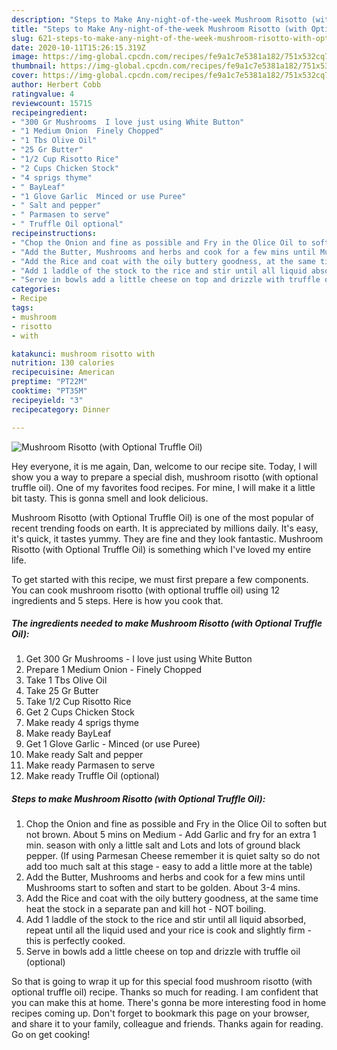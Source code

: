 ```yaml
---
description: "Steps to Make Any-night-of-the-week Mushroom Risotto (with Optional Truffle Oil)"
title: "Steps to Make Any-night-of-the-week Mushroom Risotto (with Optional Truffle Oil)"
slug: 621-steps-to-make-any-night-of-the-week-mushroom-risotto-with-optional-truffle-oil
date: 2020-10-11T15:26:15.319Z
image: https://img-global.cpcdn.com/recipes/fe9a1c7e5381a182/751x532cq70/mushroom-risotto-with-optional-truffle-oil-recipe-main-photo.jpg
thumbnail: https://img-global.cpcdn.com/recipes/fe9a1c7e5381a182/751x532cq70/mushroom-risotto-with-optional-truffle-oil-recipe-main-photo.jpg
cover: https://img-global.cpcdn.com/recipes/fe9a1c7e5381a182/751x532cq70/mushroom-risotto-with-optional-truffle-oil-recipe-main-photo.jpg
author: Herbert Cobb
ratingvalue: 4
reviewcount: 15715
recipeingredient:
- "300 Gr Mushrooms  I love just using White Button"
- "1 Medium Onion  Finely Chopped"
- "1 Tbs Olive Oil"
- "25 Gr Butter"
- "1/2 Cup Risotto Rice"
- "2 Cups Chicken Stock"
- "4 sprigs thyme"
- " BayLeaf"
- "1 Glove Garlic  Minced or use Puree"
- " Salt and pepper"
- " Parmasen to serve"
- " Truffle Oil optional"
recipeinstructions:
- "Chop the Onion and fine as possible and Fry in the Olice Oil to soften but not brown. About 5 mins on Medium - Add Garlic and fry for an extra 1 min. season with only a little salt and Lots and lots of ground black pepper. (If using Parmesan Cheese remember it is quiet salty so do not add too much salt at this stage - easy to add a little more at the table)"
- "Add the Butter, Mushrooms and herbs and cook for a few mins until Mushrooms start to soften and start to be golden. About 3-4 mins."
- "Add the Rice and coat with the oily buttery goodness, at the same time heat the stock in a separate pan and kill hot - NOT boiling."
- "Add 1 laddle of the stock to the rice and stir until all liquid absorbed, repeat until all the liquid used and your rice is cook and slightly firm - this is perfectly cooked."
- "Serve in bowls add a little cheese on top and drizzle with truffle oil (optional)"
categories:
- Recipe
tags:
- mushroom
- risotto
- with

katakunci: mushroom risotto with 
nutrition: 130 calories
recipecuisine: American
preptime: "PT22M"
cooktime: "PT35M"
recipeyield: "3"
recipecategory: Dinner

---
```



![Mushroom Risotto (with Optional Truffle Oil)](https://img-global.cpcdn.com/recipes/fe9a1c7e5381a182/751x532cq70/mushroom-risotto-with-optional-truffle-oil-recipe-main-photo.jpg)

Hey everyone, it is me again, Dan, welcome to our recipe site. Today, I will show you a way to prepare a special dish, mushroom risotto (with optional truffle oil). One of my favorites food recipes. For mine, I will make it a little bit tasty. This is gonna smell and look delicious.

Mushroom Risotto (with Optional Truffle Oil) is one of the most popular of recent trending foods on earth. It is appreciated by millions daily. It's easy, it's quick, it tastes yummy. They are fine and they look fantastic. Mushroom Risotto (with Optional Truffle Oil) is something which I've loved my entire life.




To get started with this recipe, we must first prepare a few components. You can cook mushroom risotto (with optional truffle oil) using 12 ingredients and 5 steps. Here is how you cook that.

<!--inarticleads1-->

##### The ingredients needed to make Mushroom Risotto (with Optional Truffle Oil):

1. Get 300 Gr Mushrooms - I love just using White Button
1. Prepare 1 Medium Onion - Finely Chopped
1. Take 1 Tbs Olive Oil
1. Take 25 Gr Butter
1. Take 1/2 Cup Risotto Rice
1. Get 2 Cups Chicken Stock
1. Make ready 4 sprigs thyme
1. Make ready  BayLeaf
1. Get 1 Glove Garlic - Minced (or use Puree)
1. Make ready  Salt and pepper
1. Make ready  Parmasen to serve
1. Make ready  Truffle Oil (optional)




<!--inarticleads2-->

##### Steps to make Mushroom Risotto (with Optional Truffle Oil):

1. Chop the Onion and fine as possible and Fry in the Olice Oil to soften but not brown. About 5 mins on Medium - Add Garlic and fry for an extra 1 min. season with only a little salt and Lots and lots of ground black pepper. (If using Parmesan Cheese remember it is quiet salty so do not add too much salt at this stage - easy to add a little more at the table)
1. Add the Butter, Mushrooms and herbs and cook for a few mins until Mushrooms start to soften and start to be golden. About 3-4 mins.
1. Add the Rice and coat with the oily buttery goodness, at the same time heat the stock in a separate pan and kill hot - NOT boiling.
1. Add 1 laddle of the stock to the rice and stir until all liquid absorbed, repeat until all the liquid used and your rice is cook and slightly firm - this is perfectly cooked.
1. Serve in bowls add a little cheese on top and drizzle with truffle oil (optional)




So that is going to wrap it up for this special food mushroom risotto (with optional truffle oil) recipe. Thanks so much for reading. I am confident that you can make this at home. There's gonna be more interesting food in home recipes coming up. Don't forget to bookmark this page on your browser, and share it to your family, colleague and friends. Thanks again for reading. Go on get cooking!
